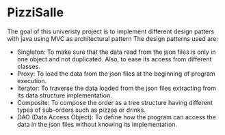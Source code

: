# PizziSalle
The goal of this univeristy project is to implement different design patters with java using MVC as architectural pattern 
The design patterns used are:
* Singleton: To make sure that the data read from the json files is only in one object and not duplicated. Also, to ease its access from different classes.
* Proxy: To load the data from the json files at the beginning of program execution.
* Iterator: To traverse the data loaded from the json files extracting from its data structure implementation.
* Composite: To compose the order as a tree structure having different types of sub-orders such as pizzas or drinks.
* DAO (Data Access Object): To define how the program can access the data in the json files without knowing its implementation.